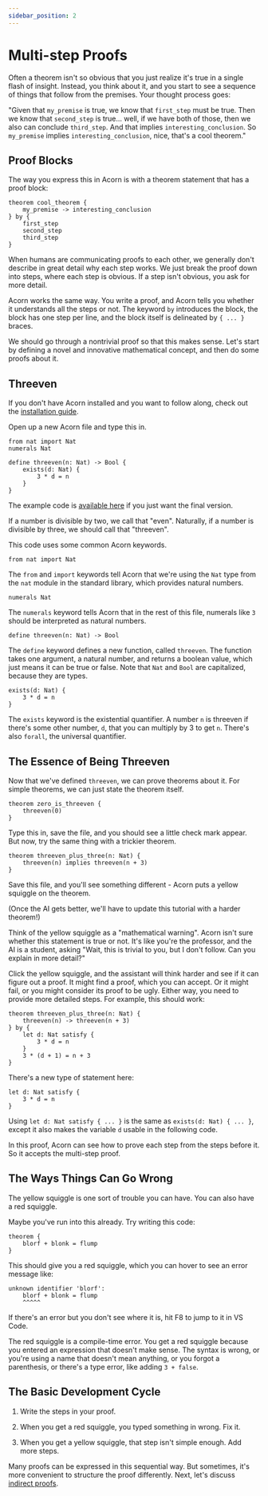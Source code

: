 ```yaml
---
sidebar_position: 2
---
```


# Multi-step Proofs

Often a theorem isn't so obvious that you just realize it's true in a single flash of insight. Instead, you think about it, and you start to see a sequence of things that follow from the premises. Your thought process goes:

"Given that `my_premise` is true, we know that `first_step` must be true. Then we know that `second_step` is true... well, if we have both of those, then we also can conclude `third_step`. And that implies `interesting_conclusion`. So `my_premise` implies `interesting_conclusion`, nice, that's a cool theorem."

## Proof Blocks

The way you express this in Acorn is with a theorem statement that has a proof block:

```acorn
theorem cool_theorem {
    my_premise -> interesting_conclusion
} by {
    first_step
    second_step
    third_step
}
```

When humans are communicating proofs to each other, we generally don't describe in great detail why each step works. We just break the proof down into steps, where each step is obvious. If a step isn't obvious, you ask for more detail.

Acorn works the same way. You write a proof, and Acorn tells you whether it understands all the steps or not. The keyword `by` introduces the block, the block has one step per line, and the block itself is delineated by `{ ... }` braces.

We should go through a nontrivial proof so that this makes sense. Let's start by defining a novel and innovative mathematical concept, and then do some proofs about it.

## Threeven

If you don't have Acorn installed and you want to follow along, check out the [installation guide](/docs/installation/).

Open up a new Acorn file and type this in.

```acorn
from nat import Nat
numerals Nat

define threeven(n: Nat) -> Bool {
    exists(d: Nat) {
        3 * d = n
    }
}
```

The example code is [available here](https://github.com/acornprover/acornprover.org/blob/master/examples/) if you just want the final version.

If a number is divisible by two, we call that "even". Naturally, if a number is divisible by three, we should call that "threeven".

This code uses some common Acorn keywords.

```acorn
from nat import Nat
```

The `from` and `import` keywords tell Acorn that we're using the `Nat` type from the `nat` module in the standard library, which provides natural numbers.

```acorn
numerals Nat
```

The `numerals` keyword tells Acorn that in the rest of this file, numerals like `3` should be interpreted as natural numbers.

```acorn
define threeven(n: Nat) -> Bool
```

The `define` keyword defines a new function, called `threeven`. The function takes one argument, a natural number, and returns a boolean value, which just means it can be true or false. Note that `Nat` and `Bool` are capitalized, because they are types.

```acorn
exists(d: Nat) {
    3 * d = n
}
```

The `exists` keyword is the existential quantifier. A number `n` is threeven if there's some other number, `d`, that you can multiply by 3 to get `n`. There's also `forall`, the universal quantifier.

## The Essence of Being Threeven

Now that we've defined `threeven`, we can prove theorems about it. For simple theorems, we can just state the theorem itself.

```acorn
theorem zero_is_threeven {
    threeven(0)
}
```

Type this in, save the file, and you should see a little check mark appear. But now, try the same thing with a trickier theorem.

```acorn
theorem threeven_plus_three(n: Nat) {
    threeven(n) implies threeven(n + 3)
}
```

Save this file, and you'll see something different - Acorn puts a yellow squiggle on the theorem.

(Once the AI gets better, we'll have to update this tutorial with a harder theorem!)

Think of the yellow squiggle as a "mathematical warning". Acorn isn't sure whether this statement is true or not. It's like you're the professor, and the AI is a student, asking "Wait, this is trivial to you, but I don't follow. Can you explain in more detail?"

Click the yellow squiggle, and the assistant will think harder and see if it can figure out a proof. It might find a proof, which you can accept. Or it might fail, or you might consider its proof to be ugly. Either way, you need to provide more detailed steps. For example, this should work:

```acorn
theorem threeven_plus_three(n: Nat) {
    threeven(n) -> threeven(n + 3)
} by {
    let d: Nat satisfy {
        3 * d = n
    }
    3 * (d + 1) = n + 3
}
```

There's a new type of statement here:

```acorn
let d: Nat satisfy {
    3 * d = n
}
```

Using `let d: Nat satisfy { ... }` is the same as `exists(d: Nat) { ... }`, except it also makes the variable `d` usable in the following code.

In this proof, Acorn can see how to prove each step from the steps before it. So it accepts the multi-step proof.

## The Ways Things Can Go Wrong

The yellow squiggle is one sort of trouble you can have. You can also have a red squiggle.

Maybe you've run into this already. Try writing this code:

```acorn
theorem {
    blorf + blonk = flump
}
```

This should give you a red squiggle, which you can hover to see an error message like:

```
unknown identifier 'blorf':
    blorf + blonk = flump
    ^^^^^
```

If there's an error but you don't see where it is, hit F8 to jump to it in VS Code.

The red squiggle is a compile-time error. You get a red squiggle because you entered an expression that doesn't make sense. The syntax is wrong, or you're using a name that doesn't mean anything, or you forgot a parenthesis, or there's a type error, like adding `3 + false`.

## The Basic Development Cycle

1. Write the steps in your proof.

2. When you get a red squiggle, you typed something in wrong. Fix it.

3. When you get a yellow squiggle, that step isn't simple enough. Add more steps.

Many proofs can be expressed in this sequential way. But sometimes, it's more convenient to structure the proof differently. Next, let's discuss [indirect proofs](/docs/tutorial/indirect-proofs/).
